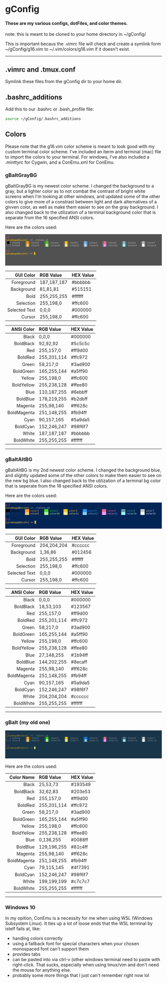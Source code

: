# gConfig
#### These are my various configs, dotFiles, and color themes.

note: this is meant to be cloned to your home directory in ~/gConfig/

This is important becaus the .vimrc file will check and create a symlink form ~/gConfig/g16.vim to ~/.vim/colors/g16.vim if it doesn't exist.


---
## .vimrc and .tmux.conf
Symlink these files from the gConfig dir to your home dir.

## .bashrc_additions
Add this to our .bashrc or .bash_profile file:
```bash
source ~/gConfig/.bashrc_additions
```

## Colors
Please note that the g16.vim color scheme is meant to look good with my custom terminal color scheme.
I've included an iterm and terminal (mac) file to import the colors to your terminal.
For windows, I've also included a .minttyrc for Cygwin, and a ConEmu.xml for ConEmu.


### gBaltGrayBG
gBaltGrayBG is my newest color scheme.  I changed the background to a gray, but a lighter color as to not combat the contrast of bright white screens when I'm looking at other windows, and updated some of the other colors to give more of a constrast between light and dark alternatives of a givven color, as well as make them easier to see on the gray background.
I also changed back to the utilization of a terminal background color that is separate from the 16 specified ANSI colors.

Here are the colors used:

![](images/colorSample-grayBG.png)

| GUI   Color   |  RGB Value   | HEX Value
|--------------:|:-------------|:----------|
| Foreground    |  187,187,187 | #bbbbbb   |
| Background    |  81,81,81    | #515151   |
| Bold          |  255,255,255 | #ffffff   |
| Selection     |  255,198,0   | #ffc600   |
| Selected Text |  0,0,0       | #000000   |
| Cursor        |  255,198,0   | #ffc600   |

| ANSI Color   |  RGB Value   | HEX Value |
|-------------:|:-------------|:----------|
| Black        |  0,0,0       | #000000   |
| BoldBlack    |  92,92,92    | #5c5c5c   |
| Red          |  255,157,0   | #ff9d00   |
| BoldRed      |  255,201,114 | #ffc972   |
| Green        |  58,217,0    | #3ad900   |
| BoldGreen    |  165,255,144 | #a5ff90   |
| Yellow       |  255,198,0   | #ffc600   |
| BoldYellow   |  255,238,128 | #ffee80   |
| Blue         |  110,187,255 | #6ebbff   |
| BoldBlue     |  178,219,255 | #b2dbff   |
| Magenta      |  255,98,140  | #ff628c   |
| BoldMagenta  |  251,148,255 | #fb94ff   |
| Cyan         |  90,157,165  | #5a9da5   |
| BoldCyan     |  152,246,247 | #98f6f7   |
| White        |  187,187,187 | #bbbbbb   |
| BoldWhite    |  255,255,255 | #ffffff   |

---

### gBaltAltBG
gBaltAltBG is my 2nd newest color scheme.  I changed the background blue, and slightly updated some of the other colors to make them easier to see on the new bg blue.
I also changed back to the utilization of a terminal bg color that is seperate from the 16 specified ANSI colors.

Here are the colors used:

![](images/colorSample-Alt.png)

| GUI   Color   |  RGB Value   | HEX Value
|--------------:|:-------------|:----------|
| Foreground    |  204,204,204 | #cccccc   |
| Background    |  1,36,86     | #012456   |
| Bold          |  255,255,255 | #ffffff   |
| Selection     |  255,198,0   | #ffc600   |
| Selected Text |  0,0,0       | #000000   |
| Cursor        |  255,198,0   | #ffc600   |

| ANSI Color   |  RGB Value   | HEX Value |
|-------------:|:-------------|:----------|
| Black        |  0,0,0       | #000000   |
| BoldBlack    |  18,53,103   | #123567   |
| Red          |  255,157,0   | #ff9d00   |
| BoldRed      |  255,201,114 | #ffc972   |
| Green        |  58,217,0    | #3ad900   |
| BoldGreen    |  165,255,144 | #a5ff90   |
| Yellow       |  255,198,0   | #ffc600   |
| BoldYellow   |  255,238,128 | #ffee80   |
| Blue         |  27,148,255  | #1b94ff   |
| BoldBlue     |  144,202,255 | #8ecaff   |
| Magenta      |  255,98,140  | #ff628c   |
| BoldMagenta  |  251,148,255 | #fb94ff   |
| Cyan         |  90,157,165  | #5a9da5   |
| BoldCyan     |  152,246,247 | #98f6f7   |
| White        |  204,204,204 | #cccccc   |
| BoldWhite    |  255,255,255 | #ffffff   |

---


### gBalt (my old one)
![](images/colorSample.png)

Here are the colors used:

| Color Name   |  RGB Value   | HEX Value |
|-------------:|:-------------|:----------|
| Black        |  25,53,73    | #193549   |
| BoldBlack    |  32,62,83    | #203e53   |
| Red          |  255,157,0   | #ff9d00   |
| BoldRed      |  255,201,114 | #ffc972   |
| Green        |  58,217,0    | #3ad900   |
| BoldGreen    |  165,255,144 | #a5ff90   |
| Yellow       |  255,198,0   | #ffc600   |
| BoldYellow   |  255,238,128 | #ffee80   |
| Blue         |  0,136,255   | #0088ff   |
| BoldBlue     |  129,196,255 | #81c4ff   |
| Magenta      |  255,98,140  | #ff628c   |
| BoldMagenta  |  251,148,255 | #fb94ff   |
| Cyan         |  79,115,145  | #4f7391   |
| BoldCyan     |  152,246,247 | #98f6f7   |
| White        |  199,199,199 | #c7c7c7   |
| BoldWhite    |  255,255,255 | #ffffff   |

---

### Windows 10
In my opition, ConEmu is a necessity for me when using WSL (Windows Subsystem Linux).  It ties up a lot of loose ends that the WSL terminal by istelf fails at, like:
 - handing colors correctly
 - using a fallback font for special characters when your chosen monospaced font can't support them
 - provides tabs
 - can be pasted into via ctrl-v (other windows terminal need to paste with right-click.  That sucks, especially when using tmux/vim and don't need the mouse for anything else.
 - probably some more things that I just can't remember right now lol
